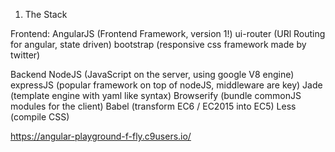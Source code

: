 1) The Stack


Frontend:
AngularJS (Frontend Framework, version 1!)
ui-router (URl Routing for angular, state driven)
bootstrap (responsive css framework made by twitter)

Backend
NodeJS (JavaScript on the server, using google V8 engine)
expressJS (popular framework on top of nodeJS, middleware are key)
Jade (template engine with yaml like syntax)
Browserify (bundle commonJS modules for the client)
Babel (transform EC6 / EC2015 into EC5)
Less (compile CSS)



https://angular-playground-f-fly.c9users.io/